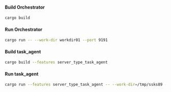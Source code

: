 
#### Build Orchestrator
```bash
cargo build
```


#### Run Orchestrator
```bash
cargo run -- --work-dir workdir01 --port 9191
```

#### Build task_agent
```bash
cargo build --features server_type_task_agent
```


#### Run task_agent
```bash
cargo run --features server_type_task_agent -- --work-dir=/tmp/ssks89 --port=12050
```


